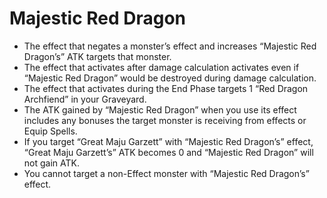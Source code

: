 # Majestic Red Dragon

*   The effect that negates a monster’s effect and increases “Majestic Red Dragon’s” ATK targets that monster.
*   The effect that activates after damage calculation activates even if “Majestic Red Dragon” would be destroyed during damage calculation.
*   The effect that activates during the End Phase targets 1 “Red Dragon Archfiend” in your Graveyard.
*   The ATK gained by “Majestic Red Dragon” when you use its effect includes any bonuses the target monster is receiving from effects or Equip Spells.
*   If you target “Great Maju Garzett” with “Majestic Red Dragon’s” effect, “Great Maju Garzett’s” ATK becomes 0 and “Majestic Red Dragon” will not gain ATK.
*   You cannot target a non-Effect monster with “Majestic Red Dragon’s” effect.
